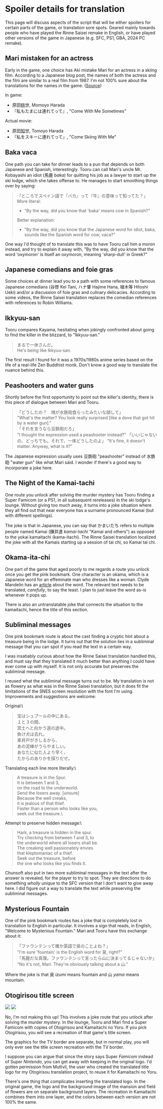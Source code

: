 # Spoiler details for translation
This page will discuss aspects of the script that will be either spoilers for certain parts of the game, or translation sore spots. Geared mainly towards people who have played the Rinne Saisei remake in English, or have played other versions of the game in Japanese (e.g. SFC, PS1, GBA, 2024 PC remake).

## Mari mistaken for an actress
Early in the game, one choice has Aki mistake Mari for an actress in a skiing film. According to a Japanese blog post, the names of both the actress and the film are similar to a real film from 1987. I'm not 100% sure about the translations for the names in the game. ([Source](http://nohohonbaracha.blog.fc2.com/blog-entry-43.html))

In game:
- 原田<ins>桃</ins>世, Momoyo Harada
- 『私もたまには連れてって』, "Come With Me Sometimes"

Actual movie:
- 原田<ins>知</ins>世, Tomoyo Harada
- 『私をスキーに連れてって』, "Come Skiing With Me"

## Baka vaca
One path you can take for dinner leads to a pun that depends on both Japanese and Spanish, interestingly. Tooru can call Mari's uncle Mr. Kobayashi an idiot (馬鹿 *baka*) for quitting his job as a lawyer to start up the ski lodge, which she takes offense to. He manages to start smoothing things over by saying:
> 「ところでスペイン語で『バカ』って『牛』の意味って知ってた？」\
> More literal:
> - "By the way, did you know that 'baka' means cow in Spanish?"
> 
> Better explanation:
> - "By the way, did you know that the Japanese word for idiot, baka, sounds like the Spanish word for cow, vaca?"

One way I'd thought of to translate this was to have Tooru call him a moron instead, and try to explain it away with, "By the way, did you know that the word 'oxymoron' is itself an oxymoron, meaning 'sharp-dull' in Greek?"

## Japanese comedians and foie gras
Some choices at dinner lead you to a path with some references to famous Japanese comedians (谷啓 Kei Tani, ハナ肇 Hajime Hana, 植木等 Hitoshi Ueki) and/or a discussion of foie gras and culinary delicacies. According to some videos, the Rinne Saisei translation replaces the comedian references with references to Robin Williams.

## Ikkyuu-san
Tooru compares Kayama, hesitating when jokingly confronted about going to find the killer in the blizzard, to "Ikkyuu-san."
> まるで一休さんだ。\
> He's being like Ikkyuu-san.

The first result I found for it was a 1970s/1980s anime series based on the life of a real-life Zen Buddhist monk. Don't know a good way to translate the nuance behind this.

## Peashooters and water guns
Shortly before the first opportunity to point out the killer's identity, there is this piece of dialogue between Mari and Tooru.
> 「どうしたの？　鳩が水鉄砲食らったみたいな顔して」\
> "What's the matter? You look really surprised [like a dove that got hit by a water gun]."\
> 「それを言うなら豆鉄砲だろ」\
> "I thought the expression used a peashooter instead?"
> 「いいじゃないの、どっちでも。それで、一体どうしたのよ」
> “It's fine, it doesn't matter. Anyway, what is it?”

The Japanese expression usually uses 豆鉄砲 "peashooter" instead of 水鉄砲 "water gun" like what Mari said. I wonder if there's a good way to incorporate a joke here.

## The Night of the Kamai-tachi
One route you unlock after solving the murder mystery has Tooru finding a Super Famicom (or a PS1, in all subsequent rereleases) in the ski lodge's lounge. Without giving too much away, it turns into a joke situation where they all find out that near everyone has a surname pronounced Kamai (but with different spellings).

The joke is that in Japanese, you can say that かまいたち refers to multiple people named Kamai (鎌井達 *kamai-tachi* "Kamai and others") as opposed to the yokai kamaitachi (kama-itachi). The Rinne Saisei translation localized the joke with all the Kamais starting up a session of tai chi, so Kamai tai chi.

## Okama-ita-chi
One part of the game that aged poorly to me regards a route you unlock once you get the pink bookmark. One character is an okama, which is a Japanese word for an effeminate man who dresses like a woman. Clyde Mandelin has an [article](https://legendsoflocalization.com/articles/okama-in-game-translation/) about the word. The relevant text needs to be translated, *carefully*, to say the least. I plan to just leave the word as-is whenever it pops up.

There is also an untranslatable joke that connects the situation to the kamaitachi, hence the title of this section.

## Subliminal messages
One pink bookmark route is about the cast finding a cryptic hint about a treasure being in the lodge. It turns out that the solution lies in a subliminal message that you can spot if you read the text in a certain way.

I was insatiably curious about how the Rinne Saisei translation handled this, and must say that they translated it much better than anything I could have ever come up with myself. It is not only accurate but preserves the subliminal message.

I reused what the subliminal message turns out to be. My translation is not as flowery as what was in the Rinne Saisei translation, but it does fit the limitations of the SNES screen resolution with the font I'm using. Improvements and suggestions are welcome:

Original:\
> 宝はシュプールの中にある。\
> １と３の間、\
> 冥土へと向かう道の途中。\
> 負け犬は去れ。\
> 車井戸がきしるから、\
> あの泥棒がうらやましい。\
> あなたに似た人より早く、\
> たからのありかを探りだせ。

Translating each line more literally:\
> A treasure is in the Spur.\
> It is between 1 and 3,\
> on the road to the underworld.\
> Send the losers away. [unsure]\
> Because the well creaks,\
> it is jealous of that thief.\
> Faster than a person who looks like you,\
> seek out the treasure.\

Attempt to preserve hidden message:\
> Hark, a treasure is hidden in the spur.\
> Try checking from between 1 and 3, to\
> the underworld where all losers shall be.\
> The creaking well passionately envies\
> that kleptomaniac of a thief.\
> Seek out the treasure, before\
> the one who looks like you finds it.

Chunsoft also put in two more subliminal messages in the text after the answer is revealed, for the player to try to spot. They are directions to do something *wholly unique* to the SFC version that I don't want to give away here. I did figure out a way to translate the text while preserving the subliminal messages.

## Mysterious Fountain
One of the pink bookmark routes has a joke that is completely lost in translation to English in particular. It involves a sign that reads, in English, "Welcome to Mysterious Fountain." Mari and Tooru have this exchange about it:
> 「ファウンテンって確か英語で泉のことよね？」\
> "I'm sure 'fountain' is the English word for 泉, right?"\
> 「馬鹿だな真理。ファウンテンって言ったら山に決まってるじゃないか」\
> "No it's not, Mari. They're obviously talking about a 山."

Where the joke is that 泉 *izumi* means fountain and 山 *yama* means mountain.

## Otogirisou title screen
![](/repo%20images/otogirisou%20title%20screen%20recreation%20tv%20border.png)
![](/repo%20images/otogirisou%20title%20screen%20recreation%20full.png)

No, I'm not making this up! This involves a joke route that you unlock after solving the murder mystery. In the lounge, Tooru and Mari find a Super Famicom with copies of Otogirisou and Kamaitachi no Yoru. If you pick Otogirisou, you will see a recreation of that game's title screen.

The graphics for the TV border are separate, but in normal play, you will only ever see the title screen recreation with the TV border.

I suppose you can argue that since the story says Super *Famicom* instead of Super *Nintendo*, you can get away with keeping in the original logo. I'd gotten permission from Muttvil, the user who created the translated title logo for my Otogirisou translation project, to reuse it for Kamaitachi no Yoru.

There's one thing that complicates inserting the translated logo. In the original game, the logo and the background image of the mansion and field of flowers are on separate background layers. The recreation in Kamaitachi combines them into one layer, and the colors between each version are not 100% the same.
